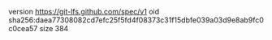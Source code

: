 version https://git-lfs.github.com/spec/v1
oid sha256:daea77308082cd7efc25f5fd4f08373c31f15dbfe039a03d9e8ab9fc0c0cea57
size 384
